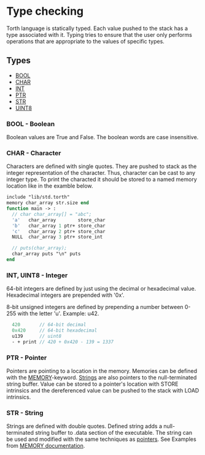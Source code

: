 # Type checking

Torth language is statically typed. Each value pushed to the stack has a type associated with it. Typing tries to ensure that the user only performs operations that are appropriate to the values of specific types.

## Types

- [BOOL](#bool---boolean)
- [CHAR](#char---character)
- [INT](#int-uint8---integer)
- [PTR](#ptr---pointer)
- [STR](#str---string)
- [UINT8](#int-uint8---integer)

### BOOL - Boolean

Boolean values are True and False. The boolean words are case insensitive.

### CHAR - Character

Characters are defined with single quotes. They are pushed to stack as the integer representation of the character. Thus, character can be cast to any integer type. To print the characted it should be stored to a named memory location like in the examble below.

```pascal
include "lib/std.torth"
memory char_array str.size end
function main -> :
  // char char_array[] = "abc";
  'a'   char_array        store_char
  'b'   char_array 1 ptr+ store_char
  'c'   char_array 2 ptr+ store_char
  NULL  char_array 3 ptr+ store_int

  // puts(char_array);
  char_array puts "\n" puts
end
```

### INT, UINT8 - Integer

64-bit integers are defined by just using the decimal or hexadecimal value. Hexadecimal integers are prepended with '0x'.

8-bit unsigned integers are defined by prepending a number between 0-255 with the letter 'u'. Example: u42.

```pascal
  420       // 64-bit decimal
  0x420     // 64-bit hexadecimal
  u139      // uint8
  - + print // 420 + 0x420 - 139 = 1337
```

### PTR - Pointer

Pointers are pointing to a location in the memory. Memories can be defined with the [MEMORY](./keywords.md#MEMORY)-keyword. [Strings](#STR---String) are also pointers to the null-terminated string buffer. Value can be stored to a pointer's location with STORE intrinsics and the dereferenced value can be pushed to the stack with LOAD intrinsics.

### STR - String

Strings are defined with double quotes. Defined string adds a null-terminated string buffer to .data section of the executable. The string can be used and modified with the same techniques as [pointers](#ptr---pointer). See Examples from [MEMORY documentation](./keywords.md#MEMORY).

